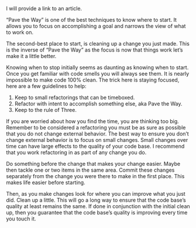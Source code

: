 <!--(dl
(section-meta
    (title F.A.Q.))
)-->

<!-- (dl (# What is a "Provable" Refactoring?)) -->

I will provide a link to an article.

<!-- (dl (# Where do I start?)) -->

“Pave the Way” is one of the best techniques to know where to start. It allows you to focus on accomplishing a goal and narrows the view of what to work on.

The second-best place to start, is cleaning up a change you just made. This is the inverse of “Pave the Way” as the focus is now that things work let’s make it a little better.

<!-- (dl (# How do I know when to Stop?)) -->

Knowing when to stop initially seems as daunting as knowing when to start. Once you get familiar with code smells you will always see them. It is nearly impossible to make code 100% clean. The trick here is staying focused, here are a few guidelines to help:

1. Keep to small refactorings that can be timeboxed.
2. Refactor with intent to accomplish something else, aka Pave the Way.
3. Keep to the rule of Three.

<!-- (dl (# How do I find the time?)) -->

If you are worried about how you find the time, you are thinking too big. Remember to be considered a refactoring you must be as sure as possible that you do not change external behavior. The best way to ensure you don’t change external behavior is to focus on small changes. Small changes over time can have large effects to the quality of your code base. I recommend that you work refactoring in as part of any change you do.

Do something before the change that makes your change easier. Maybe then tackle one or two items in the same area. Commit these changes separately from the change you were there to make in the first place. This makes life easier before starting.

Then, as you make changes look for where you can improve what you just did. Clean up a little. This will go a long way to ensure that the code base’s quality at least remains the same. If done in conjunction with the initial clean up, then you guarantee that the code base’s quality is improving every time you touch it.

